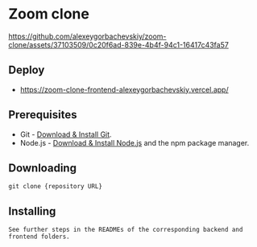# Zoom clone

https://github.com/alexeygorbachevskiy/zoom-clone/assets/37103509/0c20f6ad-839e-4b4f-94c1-16417c43fa57



## Deploy

- https://zoom-clone-frontend-alexeygorbachevskiy.vercel.app/

## Prerequisites

- Git - [Download & Install Git](https://git-scm.com/downloads).
- Node.js - [Download & Install Node.js](https://nodejs.org/en/download/) and the npm package manager.

## Downloading

```
git clone {repository URL}
```

## Installing

```
See further steps in the READMEs of the corresponding backend and frontend folders. 
```
